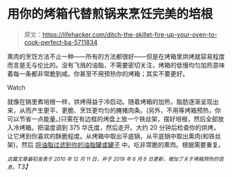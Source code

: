 # 用你的烤箱代替煎锅来烹饪完美的培根

> 原文：<https://lifehacker.com/ditch-the-skillet-fire-up-your-oven-to-cook-perfect-ba-5711834>

熏肉的烹饪方法不止一种——所有的方法都很好——但是在烤箱里烘烤就容易程度而言是无与伦比的。没有飞溅的油脂，不需要密切关注，烤箱的低慢均匀加热意味着每一条都非常脆到咸。你甚至不用预热你的烤箱；其实不要更好。

Watch

就像在锅里煮培根一样，烘烤得益于冷启动。随着烤箱的加热，脂肪逐渐呈现出来，从而产生更平、更脆、烹饪更均匀的腌猪肉条。(另外，不用等烤箱预热，你可以节省一点能量。)只需在有边框的烤盘上放一个铁丝架，摆好培根，然后全部放入冷烤箱。把温度调到 375 华氏度，然后走开。大约 20 分钟后检查你的烘烤，让它烤到你喜欢的酥脆程度。从烤箱中取出平底锅，从平底锅中取出熏肉(和铁丝架)，然后 [将油脂过滤到你的油脂罐或罐子](https://skillet.lifehacker.com/how-to-collect-store-and-cook-with-bacon-grease-1833410977) 中。吃非常脆的熏肉。根据需要重复。

*<small>这篇文章最初发表于 2010 年 12 月 11 日，并于 2019 年 6 月 6 日更新，增加了关于烤箱预热的信息。</small>T3】*